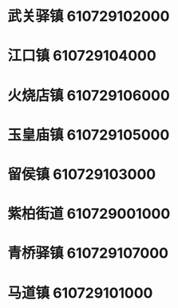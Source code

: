 # 武关驿镇 610729102000
# 江口镇 610729104000
# 火烧店镇 610729106000
# 玉皇庙镇 610729105000
# 留侯镇 610729103000
# 紫柏街道 610729001000
# 青桥驿镇 610729107000
# 马道镇 610729101000
